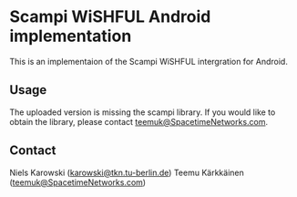 # Scampi WiSHFUL Android implementation

This is an implementaion of the Scampi WiSHFUL intergration for Android.

## Usage

The uploaded version is missing the scampi library. If you would like to obtain the library, please contact teemuk@SpacetimeNetworks.com.

## Contact

Niels Karowski (karowski@tkn.tu-berlin.de)
Teemu Kärkkäinen (teemuk@SpacetimeNetworks.com)
